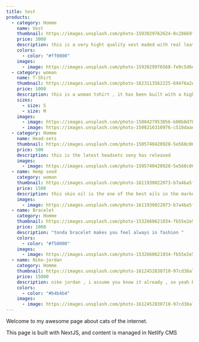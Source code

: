 ```yaml
---
title: test
products:
  - category: Homme
    name: Vest
    thumbnail: https://images.unsplash.com/photo-1593029762624-0c28669f2056?ixlib=rb-4.0.3&ixid=MnwxMjA3fDB8MHxwaG90by1wYWdlfHx8fGVufDB8fHx8&auto=format&fit=crop&w=580&q=80
    price: 3000
    description: this is a very hight quality vest maded with real leather ,
    colors:
      - color: "#ff0000"
    images:
      - image: https://images.unsplash.com/photo-1593029976568-fe9c5d6e4317?ixlib=rb-4.0.3&ixid=MnwxMjA3fDB8MHxwaG90by1wYWdlfHx8fGVufDB8fHx8&auto=format&fit=crop&w=580&q=80
  - category: woman
    name: T-Shirt
    thumbnail: https://images.unsplash.com/photo-1623113562225-694f6a2ee75e?ixlib=rb-4.0.3&ixid=MnwxMjA3fDB8MHxwaG90by1wYWdlfHx8fGVufDB8fHx8&auto=format&fit=crop&w=387&q=80
    price: 1000
    description: this is a woman tshirt , it has been built with a hight class quality
    sizes:
      - size: S
      - size: M
    images:
      - image: https://images.unsplash.com/photo-1508427953056-b00b8d78ebf5?ixlib=rb-4.0.3&ixid=MnwxMjA3fDB8MHxwaG90by1wYWdlfHx8fGVufDB8fHx8&auto=format&fit=crop&w=870&q=80
      - image: https://images.unsplash.com/photo-1508216310976-c518daae0cdc?ixlib=rb-4.0.3&ixid=MnwxMjA3fDB8MHxwaG90by1wYWdlfHx8fGVufDB8fHx8&auto=format&fit=crop&w=403&q=80
  - category: Homme
    name: Head-sets
    thumbnail: https://images.unsplash.com/photo-1505740420928-5e560c06d30e?ixlib=rb-4.0.3&ixid=MnwxMjA3fDB8MHxwaG90by1wYWdlfHx8fGVufDB8fHx8&auto=format&fit=crop&w=870&q=80
    price: 500
    description: this is the latest headsets sony has released
    images:
      - image: https://images.unsplash.com/photo-1505740420928-5e560c06d30e?ixlib=rb-4.0.3&ixid=MnwxMjA3fDB8MHxwaG90by1wYWdlfHx8fGVufDB8fHx8&auto=format&fit=crop&w=870&q=80
  - name: Hemp seed
    category: woman
    thumbnail: https://images.unsplash.com/photo-1611930022073-b7a4ba5fcccd?ixlib=rb-4.0.3&ixid=MnwxMjA3fDB8MHxwaG90by1wYWdlfHx8fGVufDB8fHx8&auto=format&fit=crop&w=387&q=80
    price: 1500
    description: this skin oil is the one of the best oils in the market
    images:
      - image: https://images.unsplash.com/photo-1611930022073-b7a4ba5fcccd?ixlib=rb-4.0.3&ixid=MnwxMjA3fDB8MHxwaG90by1wYWdlfHx8fGVufDB8fHx8&auto=format&fit=crop&w=387&q=80
  - name: Bracelet
    category: Homme
    thumbnail: https://images.unsplash.com/photo-1532660621034-fb55e2e59762?ixlib=rb-4.0.3&ixid=MnwxMjA3fDB8MHxwaG90by1wYWdlfHx8fGVufDB8fHx8&auto=format&fit=crop&w=464&q=80
    price: 1000
    description: "tonda bracelet makes you feel always in fashion "
    colors:
      - color: "#f50000"
    images:
      - image: https://images.unsplash.com/photo-1532660621034-fb55e2e59762?ixlib=rb-4.0.3&ixid=MnwxMjA3fDB8MHxwaG90by1wYWdlfHx8fGVufDB8fHx8&auto=format&fit=crop&w=464&q=80
  - name: Nike-jordan
    category: Homme
    thumbnail: https://images.unsplash.com/photo-1612452830710-97cd38a7b6e8?ixlib=rb-4.0.3&ixid=MnwxMjA3fDB8MHxwaG90by1wYWdlfHx8fGVufDB8fHx8&auto=format&fit=crop&w=387&q=80
    price: 15000
    description: nike jordan , i assume you know it already , so yeah buy and enjoy
    colors:
      - color: "#b4b4b4"
    images:
      - image: https://images.unsplash.com/photo-1612452830710-97cd38a7b6e8?ixlib=rb-4.0.3&ixid=MnwxMjA3fDB8MHxwaG90by1wYWdlfHx8fGVufDB8fHx8&auto=format&fit=crop&w=387&q=80
---
```


Welcome to my awesome page about cats of the internet.

This page is built with NextJS, and content is managed in Netlify CMS
